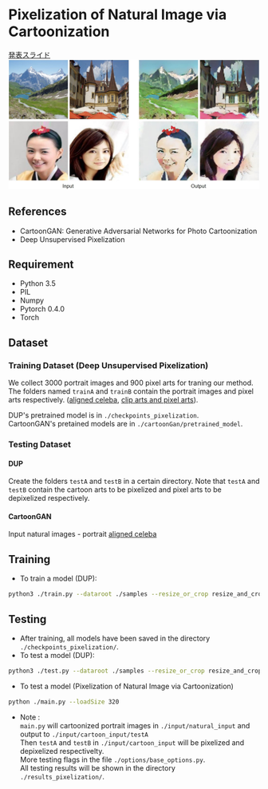# Pixelization of Natural Image via Cartoonization
[発表スライド](https://drive.google.com/file/d/1SXw_AkkYskp46p1lv4bVvB2pHwvY3OzQ/view?usp=sharing)
![teaser](./teaser.JPG)
## References
- CartoonGAN: Generative Adversarial Networks for Photo Cartoonization
- Deep Unsupervised Pixelization
## Requirement
- Python 3.5
- PIL
- Numpy
- Pytorch 0.4.0
- Torch
## Dataset
### Training Dataset (Deep Unsupervised Pixelization)
We collect 3000 portrait images and 900 pixel arts for traning our method. The folders named `trainA` and `trainB` contain the portrait images and pixel arts respectively. ([aligned celeba](http://mmlab.ie.cuhk.edu.hk/projects/CelebA.html), [clip arts and pixel arts](https://drive.google.com/open?id=1qDXB5g0Cb0VwISXwnfeiehPHuTgxWhdG)).

DUP's pretrained model is in `./checkpoints_pixelization`.  
CartoonGAN's pretained models are in `./cartoonGan/pretrained_model`.
### Testing Dataset
#### DUP
Create the folders `testA` and `testB` in a certain directory. Note that `testA` and `testB` contain the cartoon arts to be pixelized and pixel arts to be depixelized respectively.
#### CartoonGAN
Input natural images - portrait [aligned celeba](http://mmlab.ie.cuhk.edu.hk/projects/CelebA.html)
## Training
* To train a model (DUP):
``` bash
python3 ./train.py --dataroot ./samples --resize_or_crop resize_and_crop --gpu_ids 0
```
## Testing
* After training, all models have been saved in the directory `./checkpoints_pixelization/`.
* To test a model (DUP):
``` bash
python3 ./test.py --dataroot ./samples --resize_or_crop resize_and_crop --gpu_ids 0 --how_many 1 --which_epoch 150 --loadSize 256
```
* To test a model (Pixelization of Natural Image via Cartoonization)
``` bash
python ./main.py --loadSize 320
```
* Note :  
`main.py` will cartoonized portrait images in `./input/natural_input` and output to `./input/cartoon_input/testA`  
Then `testA` and `testB` in `./input/cartoon_input` will be pixelized and depixelized respectivelty.  
More testing flags in the file `./options/base_options.py`.  
All testing results will be shown in the directory `./results_pixelization/`.

